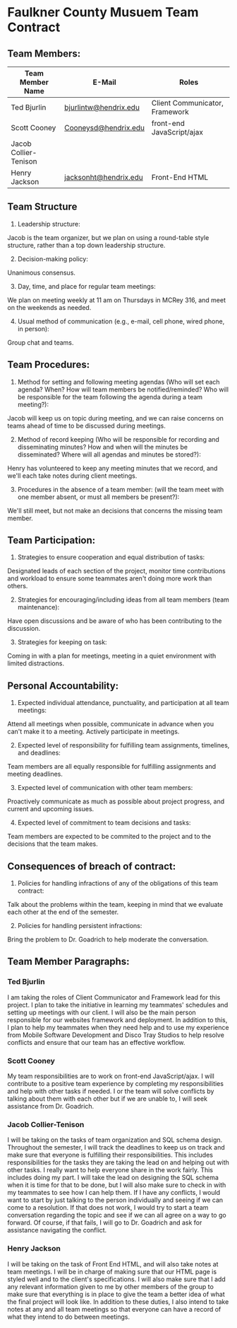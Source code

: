 # Faulkner County Musuem Team Contract

## Team Members:

| Team Member Name | E-Mail | Roles |
|---|---|---|
| Ted Bjurlin | bjurlintw@hendrix.edu | Client Communicator, Framework |
| Scott Cooney | Cooneysd@hendrix.edu | front-end JavaScript/ajax |
| Jacob Collier-Tenison | | |
| Henry Jackson | jacksonht@hendrix.edu | Front-End HTML |

## Team Structure

1. Leadership structure:
   
Jacob is the team organizer, but we plan on using a round-table style structure, rather than a top down leadership structure.

2. Decision-making policy:

Unanimous consensus.
   
3. Day, time, and place for regular team meetings:

We plan on meeting weekly at 11 am on Thursdays in MCRey 316, and meet on the weekends as needed.
   
4. Usual method of communication (e.g., e-mail, cell phone, wired phone, in person):

Group chat and teams.

## Team Procedures:

1. Method for setting and following meeting agendas (Who will set each agenda? When? How will team
members be notified/reminded? Who will be responsible for the team following the agenda during a
team meeting?):

Jacob will keep us on topic during meeting, and we can raise concerns on teams ahead of time to be discussed during meetings.

2. Method of record keeping (Who will be responsible for recording and disseminating minutes? How
and when will the minutes be disseminated? Where will all agendas and minutes be stored?):

Henry has volunteered to keep any meeting minutes that we record, and we'll each take notes during client meetings.

3. Procedures in the absence of a team member: (will the team meet with one member absent, or must
all members be present?):

We'll still meet, but not make an decisions that concerns the missing team member.

## Team Participation:

1. Strategies to ensure cooperation and equal distribution of tasks:

Designated leads of each section of the project, monitor time contributions and workload to ensure some teammates aren't doing more work than others.

2. Strategies for encouraging/including ideas from all team members (team maintenance):

Have open discussions and be aware of who has been contributing to the discussion.

3. Strategies for keeping on task:

Coming in with a plan for meetings, meeting in a quiet environment with limited distractions.

## Personal Accountability:

1. Expected individual attendance, punctuality, and participation at all team meetings:

Attend all meetings when possible, communicate in advance when you can't make it to a meeting. Actively participate in meetings.

2. Expected level of responsibility for fulfilling team assignments, timelines, and deadlines:
   
Team members are all equally responsible for fulfilling assignments and meeting deadlines.

3. Expected level of communication with other team members:

Proactively communicate as much as possible about project progress, and current and upcoming issues.

4. Expected level of commitment to team decisions and tasks:

Team members are expected to be commited to the project and to the decisions that the team makes.

## Consequences of breach of contract:

1. Policies for handling infractions of any of the obligations of this team contract:

Talk about the problems within the team, keeping in mind that we evaluate each other at the end of the semester.

2. Policies for handling persistent infractions:

Bring the problem to Dr. Goadrich to help moderate the conversation.

## Team Member Paragraphs:

### Ted Bjurlin

I am taking the roles of Client Communicator and Framework lead for this project. I plan to take the initiative in learning my teammates' schedules and setting up meetings with our client. I will also be the main person responsible for our websites framework and deployment. In addition to this, I plan to help my teammates when they need help and to use my experience from Mobile Software Development and Disco Tray Studios to help resolve conflicts and ensure that our team has an effective workflow.

### Scott Cooney

My team responsibilities are to work on front-end JavaScript/ajax. I will contribute to a positive team experience by completing my responsibilities and help with other tasks if needed. I or the team will solve conflicts by talking about them with each other but if we are unable to, I will seek assistance from Dr. Goadrich.

### Jacob Collier-Tenison
I will be taking on the tasks of team organization and SQL schema design. Throughout the semester, I will track the deadlines to keep us on track and make sure that everyone is fulfilling their responsibilities. This includes responsibilities for the tasks they are taking the lead on and helping out with other tasks. I really want to help everyone share in the work fairly. This includes doing my part. I will take the lead on designing the SQL schema when it is time for that to be done, but I will also make sure to check in with my teammates to see how I can help them. If I have any conflicts, I would want to start by just talking to the person individually and seeing if we can come to a resolution. If that does not work, I would try to start a team conversation regarding the topic and see if we can all agree on a way to go forward. Of course, if that fails, I will go to Dr. Goadrich and ask for assistance navigating the conflict. 


### Henry Jackson
I will be taking on the task of Front End HTML, and will also take notes at team meetings. I will be in charge of making sure that our HTML page is styled well and to the client's specifications. I will also make sure that I add any relevant information given to me by other members of the group to make sure that everything is in place to give the team a better idea of what the final project will look like. In addition to these duties, I also intend to take notes at any and all team meetings so that everyone can have a record of what they intend to do between meetings.

